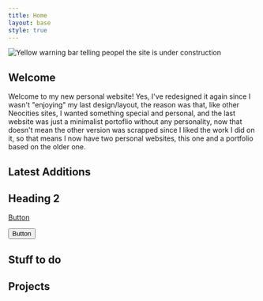 ```yaml
---
title: Home
layout: base
style: true
---
```


<img src="/public/img/gifs/underconstruction.gif" alt="Yellow warning bar telling peopel the site is under construction" class="pixel full-img">

## Welcome

Welcome to my new personal website! Yes, I've redesigned it again since I wasn't "enjoying" my last design/layout, the reason was that, like other Neocities sites, I wanted something special and personal, and the last website was just a minimalist portoflio without any personality, now that doesn't mean the other version was scrapped since I liked the work I did on it, so that means I now have two personal websites, this one and a portfolio based on the older one.

## Latest Additions

## Heading 2

<a href="" class="button">Button</a>

<button>Button</button>

## Stuff to do

## Projects

